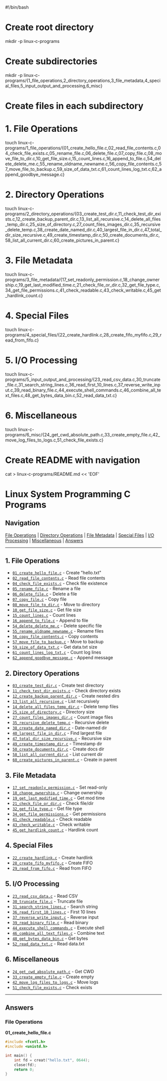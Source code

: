 #!/bin/bash

# Create root directory
mkdir -p linux-c-programs

# Create subdirectories
mkdir -p linux-c-programs/{1_file_operations,2_directory_operations,3_file_metadata,4_special_files,5_input_output_and_processing,6_misc}

# Create files in each subdirectory
# 1. File Operations
touch linux-c-programs/1_file_operations/{01_create_hello_file.c,02_read_file_contents.c,04_check_file_exists.c,05_rename_file.c,06_delete_file.c,07_copy_file.c,08_move_file_to_dir.c,10_get_file_size.c,15_count_lines.c,16_append_to_file.c,54_delete_delete_me.c,55_rename_oldname_newname.c,56_copy_file_contents.c,57_move_file_to_backup.c,59_size_of_data_txt.c,61_count_lines_log_txt.c,62_append_goodbye_message.c}

# 2. Directory Operations
touch linux-c-programs/2_directory_operations/{03_create_test_dir.c,11_check_test_dir_exists.c,12_create_backup_parent_dir.c,13_list_all_recursive.c,14_delete_all_files_temp_dir.c,25_size_of_directory.c,27_count_files_images_dir.c,35_recursive_delete_temp.c,38_create_date_named_dir.c,40_largest_file_in_dir.c,47_total_dir_size_recursive.c,49_create_timestamp_dir.c,50_create_documents_dir.c,58_list_all_current_dir.c,60_create_pictures_in_parent.c}

# 3. File Metadata
touch linux-c-programs/3_file_metadata/{17_set_readonly_permission.c,18_change_ownership.c,19_get_last_modified_time.c,21_check_file_or_dir.c,32_get_file_type.c,34_get_file_permissions.c,41_check_readable.c,43_check_writable.c,45_get_hardlink_count.c}

# 4. Special Files
touch linux-c-programs/4_special_files/{22_create_hardlink.c,28_create_fifo_myfifo.c,29_read_from_fifo.c}

# 5. I/O Processing
touch linux-c-programs/5_input_output_and_processing/{23_read_csv_data.c,30_truncate_file.c,31_search_string_lines.c,36_read_first_10_lines.c,37_reverse_write_input.c,39_read_binary_file.c,44_execute_shell_commands.c,46_combine_all_text_files.c,48_get_bytes_data_bin.c,52_read_data_txt.c}

# 6. Miscellaneous
touch linux-c-programs/6_misc/{24_get_cwd_absolute_path.c,33_create_empty_file.c,42_move_log_files_to_logs.c,51_check_file_exists.c}

# Create README with navigation
cat > linux-c-programs/README.md << 'EOF'
# Linux System Programming C Programs

## Navigation
[File Operations](#file-operations) | 
[Directory Operations](#directory-operations) | 
[File Metadata](#file-metadata) | 
[Special Files](#special-files) | 
[I/O Processing](#io-processing) | 
[Miscellaneous](#miscellaneous) |
[Answers](#answers)

---

## 1. File Operations <a id="file-operations"></a>
- [`01_create_hello_file.c`](#01-create-hello) - Create "hello.txt"
- [`02_read_file_contents.c`](#02-read-file) - Read file contents
- [`04_check_file_exists.c`](#04-check-file) - Check file existence
- [`05_rename_file.c`](#05-rename-file) - Rename a file
- [`06_delete_file.c`](#06-delete-file) - Delete a file
- [`07_copy_file.c`](#07-copy-file) - Copy file
- [`08_move_file_to_dir.c`](#08-move-file) - Move to directory
- [`10_get_file_size.c`](#10-file-size) - Get file size
- [`15_count_lines.c`](#15-count-lines) - Count lines
- [`16_append_to_file.c`](#16-append-file) - Append to file
- [`54_delete_delete_me.c`](#54-delete-file) - Delete specific file
- [`55_rename_oldname_newname.c`](#55-rename) - Rename files
- [`56_copy_file_contents.c`](#56-copy-contents) - Copy contents
- [`57_move_file_to_backup.c`](#57-move-backup) - Move to backup
- [`59_size_of_data_txt.c`](#59-data-size) - Get data.txt size
- [`61_count_lines_log_txt.c`](#61-count-logs) - Count log lines
- [`62_append_goodbye_message.c`](#62-append-goodbye) - Append message

## 2. Directory Operations <a id="directory-operations"></a>
- [`03_create_test_dir.c`](#03-create-dir) - Create test directory
- [`11_check_test_dir_exists.c`](#11-check-dir) - Check directory exists
- [`12_create_backup_parent_dir.c`](#12-create-nested) - Create nested dirs
- [`13_list_all_recursive.c`](#13-list-recursive) - List recursively
- [`14_delete_all_files_temp_dir.c`](#14-delete-temp) - Delete temp files
- [`25_size_of_directory.c`](#25-dir-size) - Directory size
- [`27_count_files_images_dir.c`](#27-count-images) - Count image files
- [`35_recursive_delete_temp.c`](#35-delete-recursive) - Recursive delete
- [`38_create_date_named_dir.c`](#38-date-dir) - Date-named dir
- [`40_largest_file_in_dir.c`](#40-largest-file) - Find largest file
- [`47_total_dir_size_recursive.c`](#47-recursive-size) - Recursive size
- [`49_create_timestamp_dir.c`](#49-timestamp-dir) - Timestamp dir
- [`50_create_documents_dir.c`](#50-create-docs) - Create docs dir
- [`58_list_all_current_dir.c`](#58-list-current) - List current dir
- [`60_create_pictures_in_parent.c`](#60-pictures-parent) - Create in parent

## 3. File Metadata <a id="file-metadata"></a>
- [`17_set_readonly_permission.c`](#17-readonly) - Set read-only
- [`18_change_ownership.c`](#18-change-owner) - Change ownership
- [`19_get_last_modified_time.c`](#19-mod-time) - Get mod time
- [`21_check_file_or_dir.c`](#21-file-or-dir) - Check file/dir
- [`32_get_file_type.c`](#32-file-type) - Get file type
- [`34_get_file_permissions.c`](#34-permissions) - Get permissions
- [`41_check_readable.c`](#41-check-readable) - Check readable
- [`43_check_writable.c`](#43-check-writable) - Check writable
- [`45_get_hardlink_count.c`](#45-hardlink-count) - Hardlink count

## 4. Special Files <a id="special-files"></a>
- [`22_create_hardlink.c`](#22-hardlink) - Create hardlink
- [`28_create_fifo_myfifo.c`](#28-create-fifo) - Create FIFO
- [`29_read_from_fifo.c`](#29-read-fifo) - Read from FIFO

## 5. I/O Processing <a id="io-processing"></a>
- [`23_read_csv_data.c`](#23-read-csv) - Read CSV
- [`30_truncate_file.c`](#30-truncate) - Truncate file
- [`31_search_string_lines.c`](#31-search-string) - Search string
- [`36_read_first_10_lines.c`](#36-first-10) - First 10 lines
- [`37_reverse_write_input.c`](#37-reverse) - Reverse input
- [`39_read_binary_file.c`](#39-read-binary) - Read binary
- [`44_execute_shell_commands.c`](#44-execute-shell) - Execute shell
- [`46_combine_all_text_files.c`](#46-combine-text) - Combine text
- [`48_get_bytes_data_bin.c`](#48-get-bytes) - Get bytes
- [`52_read_data_txt.c`](#52-read-data) - Read data.txt

## 6. Miscellaneous <a id="miscellaneous"></a>
- [`24_get_cwd_absolute_path.c`](#24-get-cwd) - Get CWD
- [`33_create_empty_file.c`](#33-empty-file) - Create empty
- [`42_move_log_files_to_logs.c`](#42-move-logs) - Move logs
- [`51_check_file_exists.c`](#51-check-exists) - Check exists

---

## Answers <a id="answers"></a>
### File Operations
<a id="01-create-hello"></a>
**01_create_hello_file.c**
```c
#include <fcntl.h>
#include <unistd.h>

int main() {
    int fd = creat("hello.txt", 0644);
    close(fd);
    return 0;
}
